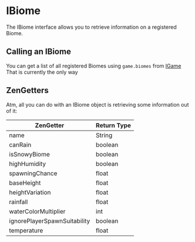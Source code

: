 # IBiome

The IBiome interface allows you to retrieve information on a registered Biome.

## Calling an IBiome
You can get a list of all registered Biomes using `game.biomes` from [IGame](/Vanilla/Game/IGame)
That is currently the only way

## ZenGetters
Atm, all you can do with an IBiome object is retrieving some information out of it:

| ZenGetter                    | Return Type |
|------------------------------|-------------|
| name                         | String      |
| canRain                      | boolean     |
| isSnowyBiome                 | boolean     |
| highHumidity                 | boolean     |
| spawningChance               | float       |
| baseHeight                   | float       |
| heightVariation              | float       |
| rainfall                     | float       |
| waterColorMultiplier         | int         |
| ignorePlayerSpawnSuitability | boolean     |
| temperature                  | float       |

